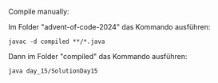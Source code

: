 Compile manually:

Im Folder "advent-of-code-2024" das Kommando ausführen:

```javac -d compiled **/*.java```

Dann im Folder "compiled" das Kommando ausführen:

```java day_15/SolutionDay15```